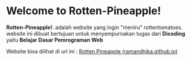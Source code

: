 # Welcome to Rotten-Pineapple!

 **Rotten-Pineapple!**. adalah website yang ingin "meniru" rottentomatoes.
 website ini dibuat bertujuan untuk menyempurnakan tugas dari **Dicoding** yaitu **Belajar Dasar Pemrograman Web**
 
Website bisa dilihat di url ini : [Rotten Pineapple (ramandhika.github.io)](https://ramandhika.github.io/Rotten-Pineapple/)

